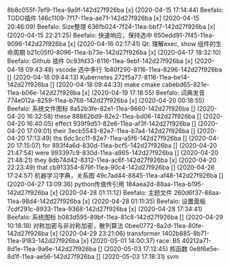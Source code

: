 8b8c055f-7ef9-11ea-9a9f-142d27f926ba [x] (2020-04-15 17:14:44) Beefalo: TODO插件
146c1109-7f17-11ea-ae71-142d27f926ba [x] (2020-04-15 20:46:09) Beefalo: Size整理
636fb024-7f24-11ea-bbf7-142d27f926ba [x] (2020-04-15 22:21:25) Beefalo: 快速响应，保持选中
650edd91-7f45-11ea-9096-142d27f926ba [x] (2020-04-16 02:17:41) Qt: 理解exec, show 组件的生命周期
b21c05f0-8096-11ea-b73e-142d27f926ba [x] (2020-04-17 18:32:10) Beefalo: Github 插件
0c93fd33-8116-11ea-9ebf-142d27f926ba [x] (2020-04-18 09:43:48) vscode 选中多行
1b80f290-8116-11ea-8296-142d27f926ba [] (2020-04-18 09:44:13) ﻿Kubernetes
272f5a77-8116-11ea-be14-142d27f926ba [] (2020-04-18 09:44:33) make cmake
cabebd65-821e-11ea-b06e-142d27f926ba [x] (2020-04-19 17:18:55) Beefalo: 词典发音
774e012a-8259-11ea-b766-142d27f926ba [x] (2020-04-20 00:18:55) Beefalo: 系统文件图标
8a52b3fe-82e1-11ea-9660-142d27f926ba [] (2020-04-20 16:32:58) these
88862bd9-82e2-11ea-bd06-142d27f926ba [] (2020-04-20 16:40:05) effect
939f9d51-82e6-11ea-af3f-142d27f926ba [] (2020-04-20 17:09:01) their
3ecb5543-82e7-11ea-b7a4-142d27f926ba [] (2020-04-20 17:13:49) ths
6dc3cc11-82e7-11ea-a5f6-142d27f926ba [] (2020-04-20 17:15:07) for
893f4a6d-830d-11ea-bcf5-142d27f926ba [] (2020-04-20 21:47:54) were
993397c9-830d-11ea-a965-142d27f926ba [] (2020-04-20 21:48:21) they
8db74d42-8312-11ea-ac6f-142d27f926ba [x] (2020-04-20 22:23:49) that
cb913354-879f-11ea-90c4-142d27f926ba [] (2020-04-26 17:24:57) 机器学习字典，关系图
49c7ad44-8845-11ea-af48-142d27f926ba [] (2020-04-27 13:09:36) python传值传引用
184aea2d-88aa-11ea-b195-142d27f926ba [x] (2020-04-28 01:11:12) Beefalo: 主题文件
260d6f37-88aa-11ea-98d4-142d27f926ba [x] (2020-04-28 01:11:35) Beefalo: 设置面板
7cdf291c-8933-11ea-9368-142d27f926ba [x] (2020-04-28 17:34:41) Beefalo: 系统图标
b083d595-89bf-11ea-81c8-142d27f926ba [] (2020-04-29 10:18:18) 对称加密与非对称加密，散列算法
0bee0772-8a2d-11ea-80fe-142d27f926ba [x] (2020-04-29 23:21:06) transformer
1402b885-8b71-11ea-9183-142d27f926ba [x] (2020-05-01 14:00:37) race: B5
40212a71-8d1e-11ea-9a6e-142d27f926ba [] (2020-05-03 17:12:45) 核函数
0e8f6e5e-8d1f-11ea-ae56-142d27f926ba [] (2020-05-03 17:18:31) svm
